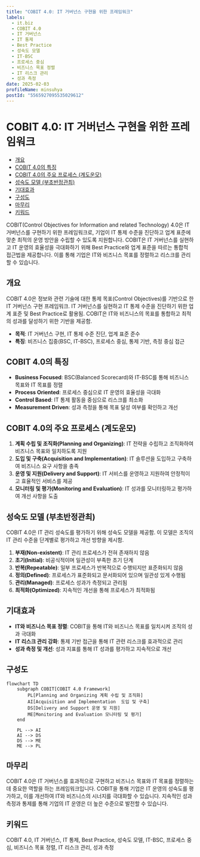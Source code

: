 ```yaml
---
title: "COBIT 4.0: IT 거버넌스 구현을 위한 프레임워크"
labels:
  - it.biz
  - COBIT 4.0
  - IT 거버넌스
  - IT 통제
  - Best Practice
  - 성숙도 모델
  - IT-BSC
  - 프로세스 중심
  - 비즈니스 목표 정렬
  - IT 리스크 관리
  - 성과 측정
date: 2025-02-03
profileName: minsuhya
postId: "5565927095535029612"
---
```


# COBIT 4.0: IT 거버넌스 구현을 위한 프레임워크

<!-- mtoc-start -->

- [개요](#개요)
- [COBIT 4.0의 특징](#cobit-40의-특징)
- [COBIT 4.0의 주요 프로세스 (계도운모)](#cobit-40의-주요-프로세스-계도운모)
- [성숙도 모델 (부초반정관최)](#성숙도-모델-부초반정관최)
- [기대효과](#기대효과)
- [구성도](#구성도)
- [마무리](#마무리)
- [키워드](#키워드)

<!-- mtoc-end -->

COBIT(Control Objectives for Information and related Technology) 4.0은 IT 거버넌스를 구현하기 위한 프레임워크로, 기업이 IT 통제 수준을 진단하고 업계 표준에 맞춘 최적의 운영 방안을 수립할 수 있도록 지원합니다. COBIT은 IT 거버넌스를 실현하고 IT 운영의 효율성을 극대화하기 위해 Best Practice와 업계 표준을 따르는 통합적 접근법을 제공합니다. 이를 통해 기업은 IT와 비즈니스 목표를 정렬하고 리스크를 관리할 수 있습니다.

## 개요

COBIT 4.0은 정보와 관련 기술에 대한 통제 목표(Control Objectives)를 기반으로 한 IT 거버넌스 구현 프레임워크. IT 거버넌스를 실현하고 IT 통제 수준을 진단하기 위한 업계 표준 및 Best Practice로 활용됨. COBIT은 IT와 비즈니스의 목표를 통합하고 최적의 성과를 달성하기 위한 기반을 제공함.

- **목적**: IT 거버넌스 구현, IT 통제 수준 진단, 업계 표준 준수
- **특징**: 비즈니스 집중(BSC, IT-BSC), 프로세스 중심, 통제 기반, 측정 중심 접근

## COBIT 4.0의 특징

- **Business Focused**: BSC(Balanced Scorecard)와 IT-BSC를 통해 비즈니스 목표와 IT 목표를 정렬
- **Process Oriented**: 프로세스 중심으로 IT 운영의 효율성을 극대화
- **Control Based**: IT 통제 활동을 중심으로 리스크를 최소화
- **Measurement Driven**: 성과 측정을 통해 목표 달성 여부를 확인하고 개선

## COBIT 4.0의 주요 프로세스 (계도운모)

1. **계획 수립 및 조직화(Planning and Organizing)**: IT 전략을 수립하고 조직화하여 비즈니스 목표와 일치하도록 지원
2. **도입 및 구축(Acquisition and Implementation)**: IT 솔루션을 도입하고 구축하여 비즈니스 요구 사항을 충족
3. **운영 및 지원(Delivery and Support)**: IT 서비스를 운영하고 지원하여 안정적이고 효율적인 서비스를 제공
4. **모니터링 및 평가(Monitoring and Evaluation)**: IT 성과를 모니터링하고 평가하여 개선 사항을 도출

## 성숙도 모델 (부초반정관최)

COBIT 4.0은 IT 관리 성숙도를 평가하기 위해 성숙도 모델을 제공함. 이 모델은 조직의 IT 관리 수준을 단계별로 평가하고 개선 방향을 제시함.

1. **부재(Non-existent)**: IT 관리 프로세스가 전혀 존재하지 않음
2. **초기(Initial)**: 비공식적이며 일관성이 부족한 초기 단계
3. **반복(Repeatable)**: 일부 프로세스가 반복적으로 수행되지만 표준화되지 않음
4. **정의(Defined)**: 프로세스가 표준화되고 문서화되어 있으며 일관성 있게 수행됨
5. **관리(Managed)**: 프로세스 성과가 측정되고 관리됨
6. **최적화(Optimized)**: 지속적인 개선을 통해 프로세스가 최적화됨

## 기대효과

- **IT와 비즈니스 목표 정렬**: COBIT을 통해 IT와 비즈니스 목표를 일치시켜 조직의 성과 극대화
- **IT 리스크 관리 강화**: 통제 기반 접근을 통해 IT 관련 리스크를 효과적으로 관리
- **성과 측정 및 개선**: 성과 지표를 통해 IT 성과를 평가하고 지속적으로 개선

## 구성도

```mermaid
flowchart TD
    subgraph COBIT[COBIT 4.0 Framework]
        PL[Planning and Organizing 계획 수립 및 조직화]
        AI[Acquisition and Implementation  도입 및 구축]
        DS[Delivery and Support 운영 및 지원]
        ME[Monitoring and Evaluation 모니터링 및 평가]
    end

    PL --> AI
    AI --> DS
    DS --> ME
    ME --> PL
```

## 마무리

COBIT 4.0은 IT 거버넌스를 효과적으로 구현하고 비즈니스 목표와 IT 목표를 정렬하는 데 중요한 역할을 하는 프레임워크입니다. COBIT을 통해 기업은 IT 운영의 성숙도를 평가하고, 이를 개선하여 IT와 비즈니스의 시너지를 극대화할 수 있습니다. 지속적인 성과 측정과 통제를 통해 기업의 IT 운영은 더 높은 수준으로 발전할 수 있습니다.

## 키워드

COBIT 4.0, IT 거버넌스, IT 통제, Best Practice, 성숙도 모델, IT-BSC, 프로세스 중심, 비즈니스 목표 정렬, IT 리스크 관리, 성과 측정